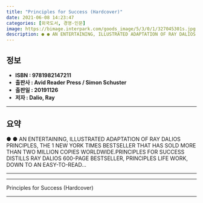 ```yaml
---
title: "Principles for Success (Hardcover)"
date: 2021-06-08 14:23:47
categories: [외국도서, 경영-인문]
image: https://bimage.interpark.com/goods_image/5/3/0/1/327045301s.jpg
description: ● ● AN ENTERTAINING, ILLUSTRATED ADAPTATION OF RAY DALIOS PRINCIPLES, THE 1 NEW YORK TIMES BESTSELLER THAT HAS SOLD MORE THAN TWO MILLION COPIES WORLDWIDE.PRI
---
```


## **정보**

- **ISBN : 9781982147211**
- **출판사 : Avid Reader Press / Simon   Schuster**
- **출판일 : 20191126**
- **저자 : Dalio, Ray**

------



## **요약**

●  ●  AN ENTERTAINING, ILLUSTRATED ADAPTATION OF RAY DALIOS PRINCIPLES, THE 1 NEW YORK TIMES BESTSELLER THAT HAS SOLD MORE THAN TWO MILLION COPIES WORLDWIDE.PRINCIPLES FOR SUCCESS DISTILLS RAY DALIOS 600-PAGE BESTSELLER, PRINCIPLES LIFE  WORK, DOWN TO AN EASY-TO-READ... 

------



------


Principles for Success (Hardcover) 

------


